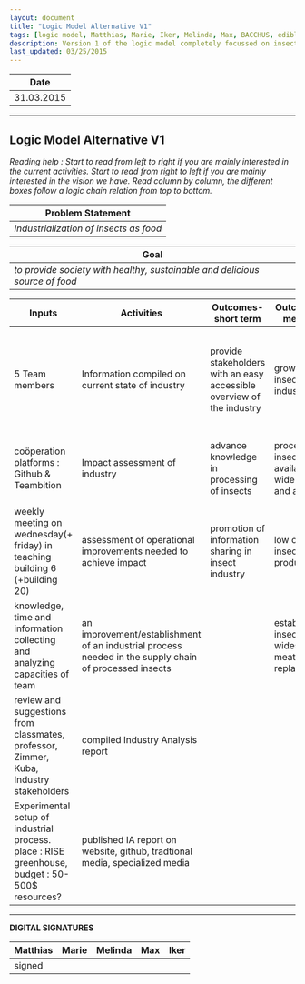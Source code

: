 ```yaml
---
layout: document
title: "Logic Model Alternative V1"
tags: [logic model, Matthias, Marie, Iker, Melinda, Max, BACCHUS, edible insects]
description: Version 1 of the logic model completely focussed on insects (not on our learning process)
last_updated: 03/25/2015
---
```


|**Date**|
| ------------- |
| 31.03.2015 |


----------

Logic Model Alternative V1
------

*Reading help :*
*Start to read from left to right if you are mainly interested in the current activities.*
*Start to read from right to left if you are mainly interested in the vision we have.*
*Read column by column, the different boxes follow a logic chain relation from top to bottom.*


|**Problem Statement**|
| ------------- |
| *Industrialization of insects as food*|


|**Goal**|
| ------------- |
| *to provide society with healthy, sustainable and delicious source of food* |


|**Inputs**|**Activities**|**Outcomes-short term**|**Outcomes-medium**|**Outcomes-long term**|**People**|
| ------------- | ------------- | ------------- | ------------- | ------------- | ------------- |
| 5 Team members  | Information compiled on current state of industry | provide stakeholders with an easy accessible overview of the industry | growth of insect industry| environmental gain : less emissions (greenhouse gasses) & lower use of resources (land, water, oil) | team members |
| coöperation platforms : Github & Teambition | Impact assessment of industry | advance knowledge in processing of insects | processed insects available in wide variety and amount | health gain : improve the diet of humans, more proteins, less fat|classmates|
| weekly meeting on wednesday(+ friday) in teaching building 6 (+building 20) | assessment of operational improvements needed to achieve impact | promotion of information sharing in insect industry |	low cost insect producing | social economic gain : acces to a cheap protein source  | mentors : professor Ben Koo, TA Echo, Zimmer , Kuba|
| knowledge, time and information collecting and analyzing capacities of team | an improvement/establishment of an industrial process needed in the supply chain of processed insects ||establishing insects as a widespread meat replacement|global food security|insect movement : researchers, startups, enthousiasts, farmers, consumers... |
| review and suggestions from classmates, professor, Zimmer, Kuba, Industry stakeholders | compiled Industry Analysis report | | | | |
| Experimental setup of industrial process. place : RISE greenhouse, budget : 50-500$ resources?  | published IA report on website, github, tradtional media, specialized media| | | | ||



----------

**DIGITAL SIGNATURES**

|**Matthias** |**Marie**|**Melinda**|**Max**|**Iker**|
| ------------- | ------------- | ------------- | ------------- |------------- |
|signed| | | | ||
